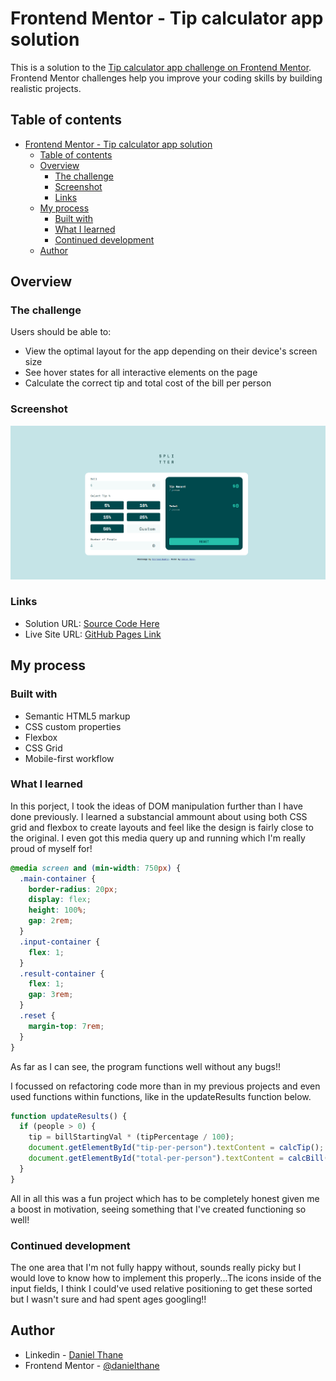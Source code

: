 # Frontend Mentor - Tip calculator app solution

This is a solution to the [Tip calculator app challenge on Frontend Mentor](https://www.frontendmentor.io/challenges/tip-calculator-app-ugJNGbJUX). Frontend Mentor challenges help you improve your coding skills by building realistic projects.

## Table of contents

- [Frontend Mentor - Tip calculator app solution](#frontend-mentor---tip-calculator-app-solution)
  - [Table of contents](#table-of-contents)
  - [Overview](#overview)
    - [The challenge](#the-challenge)
    - [Screenshot](#screenshot)
    - [Links](#links)
  - [My process](#my-process)
    - [Built with](#built-with)
    - [What I learned](#what-i-learned)
    - [Continued development](#continued-development)
  - [Author](#author)

## Overview

### The challenge

Users should be able to:

- View the optimal layout for the app depending on their device's screen size
- See hover states for all interactive elements on the page
- Calculate the correct tip and total cost of the bill per person

### Screenshot

![](screenshots/Capture.PNG)

### Links

- Solution URL: [Source Code Here](https://github.com/danielthane/Tip-Calculator)
- Live Site URL: [GitHub Pages Link](https://danielthane.github.io/Tip-Calculator/)

## My process

### Built with

- Semantic HTML5 markup
- CSS custom properties
- Flexbox
- CSS Grid
- Mobile-first workflow

### What I learned

In this porject, I took the ideas of DOM manipulation further than I have done previously. I learned a substancial ammount about using both CSS grid and flexbox to create layouts and feel like the design is fairly close to the original. I even got this media query up and running which I'm really proud of myself for!

```css
@media screen and (min-width: 750px) {
  .main-container {
    border-radius: 20px;
    display: flex;
    height: 100%;
    gap: 2rem;
  }
  .input-container {
    flex: 1;
  }
  .result-container {
    flex: 1;
    gap: 3rem;
  }
  .reset {
    margin-top: 7rem;
  }
}
```

As far as I can see, the program functions well without any bugs!!

I focussed on refactoring code more than in my previous projects and even used functions within functions, like in the updateResults function below.

```js
function updateResults() {
  if (people > 0) {
    tip = billStartingVal * (tipPercentage / 100);
    document.getElementById("tip-per-person").textContent = calcTip();
    document.getElementById("total-per-person").textContent = calcBill();
  }
}
```

All in all this was a fun project which has to be completely honest given me a boost in motivation, seeing something that I've created functioning so well!

### Continued development

The one area that I'm not fully happy without, sounds really picky but I would love to know how to implement this properly...The icons inside of the input fields, I think I could've used relative positioning to get these sorted but I wasn't sure and had spent ages googling!!

## Author

- Linkedin - [Daniel Thane](https://www.linkedin.com/in/daniel-thane-924576135/)
- Frontend Mentor - [@danielthane](https://www.frontendmentor.io/profile/danielthane)
